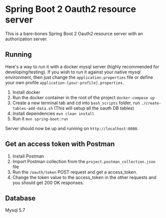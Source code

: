# Spring Boot 2 Oauth2 resource server

This is a bare-bones Spring Boot 2 Oauth2 resource server with an authorization server.

## Running

Here's a way to run it with a docker mysql server (highly recommended for developing/testing).
If you wish to run it against your native mysql environment, then just change the `application.properties` file or define your own profile `application-[your-profile].properties`.

1. Install docker
2. Run the docker container in the root of the project `docker-compose up`
3. Create a new terminal tab and cd into `bash_scripts` folder, run `./create-tables-add-data.sh` (This will setup all the oauth DB tables)
4. Install dependencies `mvn clean install`
5. Run it `mvn spring-boot:run`

Server should now be up and running on `http://localhost:8080`.

## Get an access token with Postman

1. Install Postman
2. Import Postman collection from the `project.postman_collection.json` file
3. Run the `/oauth/token` POST request and get a access_token.
4. Change the token value to the access_token in the other requests and you should get 200 OK responses.

## Database

Mysql 5.7
